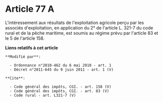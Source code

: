 # Article 77 A

L'intéressement aux résultats de l'exploitation agricole perçu par les associés d'exploitation, en application du 2° de
l'article L. 321-7 du code rural et de la pêche maritime, est soumis au régime prévu par l'article 83 et le 5 de l'article
158.

**Liens relatifs à cet article**

	**Modifié par**:

	  - Ordonnance n°2010-462 du 6 mai 2010 - art. 1
	  - Décret n°2011-645 du 9 juin 2011 - art. 1 (V)

	**Cite**:

	  - Code général des impôts, CGI. - art. 158 (V)
	  - Code général des impôts, CGI. - art. 83 (V)
	  - Code rural - art. L321-7 (V)
